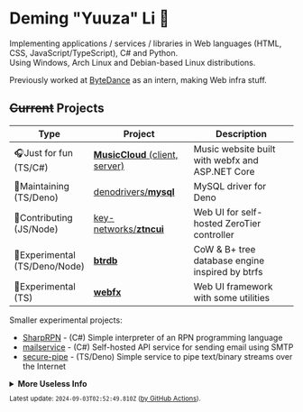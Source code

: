 # Deming "Yuuza" Li 🦊

Implementing applications / services / libraries in Web languages (HTML, CSS, JavaScript/TypeScript), C# and Python.  
Using Windows, Arch Linux and Debian-based Linux distributions.

Previously worked at [ByteDance](https://github.com/bytedance) as an intern, making Web infra stuff.

## ~~Current~~ Projects

| Type | Project | Description |
| --- | --- | --- |
| 🎧Just for fun <br>(TS/C#) | [**MusicCloud** (client,](https://github.com/lideming/MusicCloud) [server)](https://github.com/lideming/MusicCloudServer)   | Music website built with webfx and ASP.NET Core   |
|🔨Maintaining<br>(TS/Deno) | [denodrivers/**mysql**](https://github.com/denodrivers/mysql) | MySQL driver for Deno
|🚀Contributing<br>(JS/Node) | [key-networks/**ztncui**](https://github.com/key-networks/ztncui) | Web UI for self-hosted ZeroTier controller
|🧪Experimental<br>(TS/Deno/Node) | [**btrdb**](https://github.com/lideming/btrdb) | CoW & B+ tree database engine inspired by btrfs
|🧪Experimental<br>(TS) | [**webfx**](https://github.com/lideming/webfx) | Web UI framework with some utilities

Smaller experimental projects:

* [SharpRPN](https://github.com/lideming/SharpRPN) -
  (C#) Simple interpreter of an RPN programming language
* [mailservice](https://github.com/lideming/mailservice) -
  (C#) Self-hosted API service for sending email using SMTP
* [secure-pipe](https://github.com/lideming/secure-pipe) -
  (TS/Deno) Simple service to pipe text/binary streams over the Internet


<details>
  <summary><b>More Useless Info</b></summary>
  
  <p></p>

<details>
  <summary><b>"Yuuza"</b></summary>

When he was asked to name the first user at Windows OOBE:

> "User" _(English)_
>
> -> "ユーザ" (_Japanese katakana for "user"_)
>
> -> "Yuuza" (_Romanized_)

<small>
The information here is provided by Deming himself, written by Yuuza.
</small>

</details>

<details>
  <summary><b>Devices</b></summary>
  
**Main/Power Desktop**
Type | Model / Spec
-----|-----
CPU | AMD Ryzen 7 7700 (8c16t @ ~4.7 GHz)
RAM | 32 GiB DDR5
SSD | 2 TB
HDD | 4 TB
GPU | GeForce RTX 4070 (12 GiB VRAM)
Mouse | Logitech G304
Keyboard | [NiZ X87EC](https://www.nizkeyboard.com/products/niz-2019-new-x87-electro-capacitive-bluetooth-keyboard-non-rgb-white-black?variant=30347148034119) (Thank [VisualDust](https://github.com/visualDust))

**Main Mobile Laptop (ThinkPad T480)**
Type | Model / Spec
-----|-----
CPU | Intel i5 8350U (4c8t @ ~3.3 GHz)
RAM | 8 GiB
SSD | 1 TB (VisualDust DIY)

**Old Gaming Laptop (CLEVO)**
Type | Model / Spec
-----|-----
CPU | Intel i5 8th Gen (6c6t @ ~3.8 GHz)
RAM | 16 GiB DDR4
SSD | 256 GB
HDD | 2 TB (WD Blue, SMR, with [tiered storage](https://github.com/freemansoft/win10-storage-spaces/))
GPU | GeForce GTX 1050 Ti (4 GiB VRAM)

**Old Mobile Laptop (ThinkPad X230)**
Type | Model / Spec
-----|-----
CPU | Intel i5 3th Gen (2c4t @ ~3.0 GHz)
RAM | 12 GiB DDR3
SSD | 256 GB
HDD | 1 TB (Seagate, SMR, with [lvmcache](https://man7.org/linux/man-pages/man7/lvmcache.7.html))

</details>

</details>

<small>

Latest update: `2024-09-03T02:52:49.810Z` ([by GitHub Actions](https://github.com/lideming/lideming/tree/ci)).

</small>
